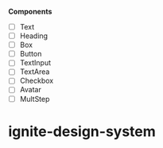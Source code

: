 **Components**

- [ ] Text
- [ ] Heading
- [ ] Box
- [ ] Button
- [ ] TextInput
- [ ] TextArea
- [ ] Checkbox
- [ ] Avatar
- [ ] MultStep

# ignite-design-system
